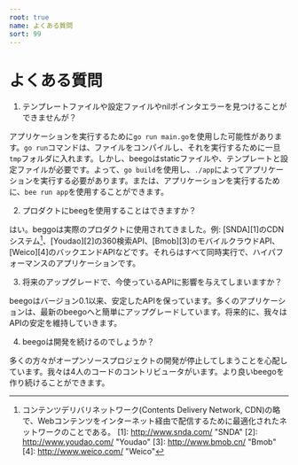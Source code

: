 ```yaml
---
root: true
name: よくある質問
sort: 99
---
```


# よくある質問

1. テンプレートファイルや設定ファイルやnilポインタエラーを見つけることができませんが？

  アプリケーションを実行するために`go run main.go`を使用した可能性があります。`go run`コマンドは、ファイルをコンパイルし、それを実行するために一旦`tmp`フォルダに入れます。しかし、beegoはstaticファイルや、テンプレートと設定ファイルが必要です。よって、`go build`を使用し、`./app`によってアプリケーションを実行する必要があります。または、アプリケーションを実行するために、`bee run app`を使用することができます。

2. プロダクトにbeegを使用することはできますか？

  はい。beggoは実際のプロダクトに使用されてきました。例: [SNDA][1]のCDNシステム[^訳注]、[Youdao][2]の360検索API、[Bmob][3]のモバイルクラウドAPI、[Weico][4]のバックエンドAPIなどです。それらはすべて同時実行で、ハイパフォーマンスのアプリケーションです。

[^訳注]: コンテンツデリバリネットワーク(Contents Delivery Network, CDN)の略で、Webコンテンツをインターネット経由で配信するために最適化されたネットワークのことである。
[1]: http://www.snda.com/       "SNDA"
[2]: http://www.youdao.com/     "Youdao"
[3]: http://www.bmob.cn/        "Bmob"
[4]: http://www.weico.com/      "Weico"
 
3. 将来のアップグレードで、今使っているAPIに影響を与えてしまいますか？

  beegoはバージョン0.1以来、安定したAPIを保っています。多くのアプリケーションは、最新のbeegoへと簡単にアップグレードしています。将来的に、我々はAPIの安定を維持していきます。

4. beegoは開発を続けるのでしょうか？

  多くの方々がオープンソースプロジェクトの開発が停止してしまうことを心配しています。我々は4人のコードのコントリビュータがいます。より良いbeegoを作り続けることができます。
